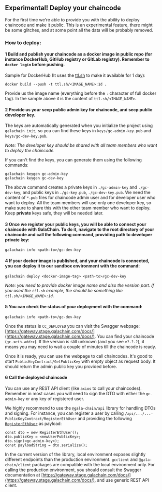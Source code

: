 ## Experimental! Deploy your chaincode

For the first time we're able to provide you with the ability to deploy chaincode and make it public. This is an experimental feature, there might be some glitches, and at some point all the data will be probably removed.

### How to deploy:

#### 1 Build and publish your chaincode as a docker image in public repo (for instance DockerHub, GitHub registry or GitLab registry). Remember to `docker login` before pushing.

   Sample for DockerHub (It uses the [ttl.sh](https://github.com/replicatedhq/ttl.sh) to make it available for 1 day):

   ````
   docker build --push -t ttl.sh/<IMAGE_NAME>:1d .
   ````

   Provide us the image name (everything before the `:` character of full docker tag). In the sample above it is the content of `ttl.sh/<IMAGE_NAME>`.

#### 2 Provide us your secp **public admin** key for chaincode, and secp **public developer** key.

   The keys are automatically generated when you initialize the project using `galachain init`, so you can find these keys in `keys/gc-admin-key.pub` and `keys/gc-dev-key.pub`.

   _Note: The developer key should be shared with all team members who want to deploy the chaincode._
   
   If you can't find the keys, you can generate them using the following commands:

   ```
   galachain keygen gc-admin-key
   galachain keygen gc-dev-key
   ```

   The above command creates a private keys in `./gc-admin-key` and `./gc-dev-key`, and public keys in `./gc-key.pub`, `./gc-dev-key.pub`.  We need the content of `*.pub` files for chaincode admin user and for developer user who want to deploy. All the team members will use only one developer key, so make sure to share this with the other team member who want to deploy. Keep **private** keys safe, they will be needed later.

#### 3 Once we register your public keys, you will be able to connect your chaincode with GalaChain. To do it, navigate to the root directory of your chaincode and call the following command, providing path to developer private key:

   ```
   galachain info <path-to>/gc-dev-key
   ```

#### 4 If your docker image is published, and your chaincode is connected, you can deploy it to our sandbox environment with the command:

   ```
   galachain deploy <docker-image-tag> <path-to>/gc-dev-key
   ```

   _Note: you need to provide docker image name and also the version part. If you used the `ttl.sh` example, the <docker-image-tag> should be something like `ttl.sh/<IMAGE_NAME>:1d`._

#### 5 You can check the status of your deployment with the command:

   ```
   galachain info <path-to>/gc-dev-key
   ```

   Once the status is `CC_DEPLOYED` you can visit the Swagger webpage: [https://gateway.stage.galachain.com/docs/](https://gateway.stage.galachain.com/docs/). You can find your chaincode (`gc-<eth-addr>`). If the version is still unknown (and you see `v?.?.?`), it means you may need to wait a couple of minutes till the chaincode is ready.

   Once it is ready, you can use the webpage to call chaincodes. It's good to start `PublicKeyContract/GetPublicKey` with empty object as request body. It should return the admin public key you provided before.

#### 6 Call the deployed chaincode

   You can use any REST API client (like `axios` to call your chaincodes). Remember in most cases you will need to sign the DTO with either the `gc-admin-key` or any key of registered user.
   
   We highly recommend to use the `@gala-chain/api` library for handling DTOs and signing. For instance, you can register a user by calling `/api/.../...-PublicKeyContract/RegisterEthUser` and providing the following [`RegisterEthUser`](https://galahackathon.com/latest/chain-api-docs/classes/RegisterEthUserDto/) as payload:
   ```
   const dto = new RegisterEthUser();
   dto.publicKey = <newUserPublicKey>;
   dto.sign(<gc-admin-key>);
   const payloadString = dto.serialize();
   ```
   
   In the current version of the library, local environment exposes slightly different endpoints than the production environment.
   `gcclient` and `@gala-chain/client` packages are compatible with the local environment only.
   For calling the production environment, you should consult the Swagger documentation at [https://gateway.stage.galachain.com/docs/](https://gateway.stage.galachain.com/docs/), and use generic REST API client.